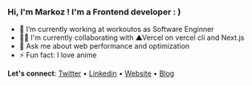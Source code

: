 ### Hi, I'm Markoz ! I'm a Frontend developer : )

<!--
**markozxuu/markozxuu** is a ✨ _special_ ✨ repository because its `README.md` (this file) appears on your GitHub profile.

Here are some ideas to get you started:

- 🔭 I’m currently working on ...
- 🌱 I’m currently learning ...
- 💻 I’m currently to collaborate on ...
- 🤔 I’m looking for help with ...
- 💬 Ask me about ...
- 📫 How to reach me: ...
- 😄 Pronouns: ...
- ⚡ Fun fact: ...
-->

- 🔭 I’m currently working at workoutos as Software Enginner
- 👨‍💻 I'm currently collaborating with ▲Vercel on vercel cli and Next.js
- 💬 Ask me about web performance and optimization
- ⚡ Fun fact: I love anime

 **Let's connect**: [Twitter](https://twitter.com/markozxuu) • [Linkedin](https://www.linkedin.com/in/markozpena/) • [Website](https://markozxuu.com) • [Blog](https://markozxuu.com/blog)


